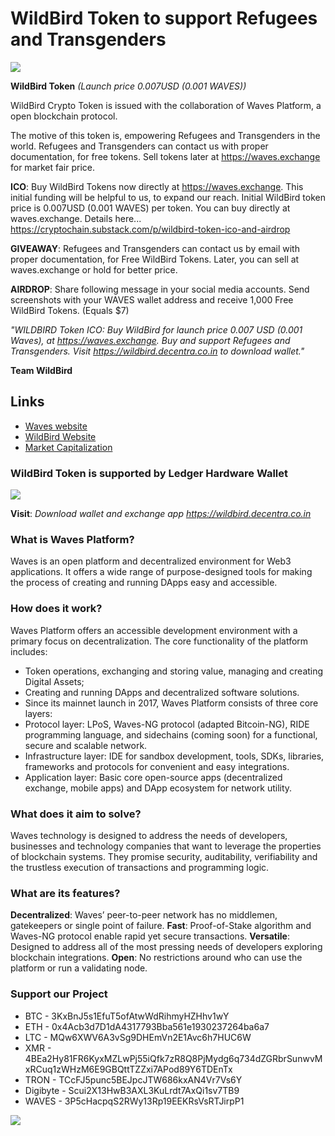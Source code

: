 # WildBird Token to support Refugees and Transgenders
![](http://wildbird.decentra.co.in/img/wildbird.jpg)

**WildBird Token** *(Launch price 0.007USD (0.001 WAVES))* 

WildBird Crypto Token is issued with the collaboration of Waves Platform, a open blockchain protocol. 

The motive of this token is, empowering Refugees and Transgenders in the world. Refugees and Transgenders can contact us with proper documentation, for free tokens. Sell tokens later at https://waves.exchange for market fair price. 

**ICO**: Buy WildBird Tokens now directly at https://waves.exchange. This initial funding will be helpful to us, to expand our reach. Initial WildBird token price is 0.007USD (0.001 WAVES) per token. You can buy directly at waves.exchange. Details here... https://cryptochain.substack.com/p/wildbird-token-ico-and-airdrop

**GIVEAWAY**: Refugees and Transgenders can contact us by email with proper documentation, for Free WildBird Tokens. Later, you can sell at waves.exchange or hold for better price.

**AIRDROP**: Share following message in your social media accounts. Send screenshots with your WAVES wallet address and receive 1,000 Free WildBird Tokens. (Equals $7)

*"WILDBIRD Token ICO: Buy WildBird for launch price 0.007 USD (0.001 Waves), at https://waves.exchange. Buy and support Refugees and Transgenders. Visit https://wildbird.decentra.co.in to download wallet."*


**Team WildBird**

## Links

- [Waves website](https://wavesprotocol.org/)
- [WildBird Website](https://wildbird.decentra.co.in)
- [Market Capitalization](https://tokenrating.wavesexplorer.com/tokens/FC9r4HaGmeZQb2Hvz5LRSPYy7GdinrNKEViYBMqj5Eyf)

### WildBird Token is supported by Ledger Hardware Wallet
![](http://wildbird.decentra.co.in/img/ledgerwallet.jpg)

**Visit**: *Download wallet and exchange app
https://wildbird.decentra.co.in*


### What is Waves Platform?
Waves is an open platform and decentralized environment for Web3 applications. It offers a wide range of purpose-designed tools for making the process of creating and running DApps easy and accessible.

### How does it work?
Waves Platform offers an accessible development environment with a primary focus on decentralization. The core functionality of the platform includes:
- Token operations, exchanging and storing value, managing and creating Digital Assets;
- Creating and running DApps and decentralized software solutions.
- Since its mainnet launch in 2017, Waves Platform consists of three core layers:
- Protocol layer: LPoS, Waves-NG protocol (adapted Bitcoin-NG), RIDE programming language, and sidechains (coming soon) for a functional, secure and scalable network.
- Infrastructure layer: IDE for sandbox development, tools, SDKs, libraries, frameworks and protocols for convenient and easy integrations.
- Application layer: Basic core open-source apps (decentralized exchange, mobile apps) and DApp ecosystem for network utility.

### What does it aim to solve?
Waves technology is designed to address the needs of developers, businesses and technology companies that want to leverage the properties of blockchain systems. They promise security, auditability, verifiability and the trustless execution of transactions and programming logic.

### What are its features?
**Decentralized**: Waves’ peer-to-peer network has no middlemen, gatekeepers or single point of failure.
**Fast**: Proof-of-Stake algorithm and Waves-NG protocol enable rapid yet secure transactions.
**Versatile**: Designed to address all of the most pressing needs of developers exploring blockchain integrations.
**Open**: No restrictions around who can use the platform or run a validating node.

### Support our Project
- BTC - 3KxBnJ5s1EfuT5ofAtwWdRihmyHZHhv1wY
- ETH - 0x4Acb3d7D1dA4317793Bba561e1930237264ba6a7
- LTC - MQw6XWV6A3vSg9DHEmVn2E1Avc6h7HUC6W
- XMR - 4BEa2Hy81FR6KyxMZLwPj55iQfk7zR8Q8PjMydg6q734dZGRbrSunwvMxRCuq1zWHzM6E9GBQttTZZxi7APod89Y6TDEnTx
- TRON - TCcFJ5punc5BEJpcJTW686kxAN4Vr7Vs6Y
- Digibyte - Scui2X13HwB3AXL3KuLrdt7AxQi1sv7TB9
- WAVES - 3P5cHacpqS2RWy13Rp19EEKRsVsRTJirpP1

![](http://wildbird.decentra.co.in/img/waves.jpg)
